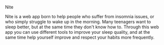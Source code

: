 Nite

Nite is a web app born to help people who suffer from insomnia issues, or who simply struggle to wake up in the morning. 
Many teenagers want to sleep better, but at the same time they don't know how to. Through this web app you can use different tools to improve your sleep quality, and at the same time help yourself improve and respect your habits more frequently.
